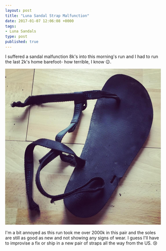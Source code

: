 ```yaml
---
layout: post
title: "Luna Sandal Strap Malfunction"
date: 2017-01-07 12:06:08 +0000
tags:
- Luna Sandals
type: post
published: true
---
```


I suffered a sandal malfunction 8k's into this morning's run and I had to run the last 2k's home barefoot- how terrible, I know 😉.

![Luna Sandal Strap Failure](/assets/luna-sandal-strap-failure.jpg)

I'm a bit annoyed as this run took me over 2000k in this pair and the soles are still as good as new and not showing any signs of wear. I guess I'll have to improvise a fix or ship in a new pair of straps all the way from the US. 😢
